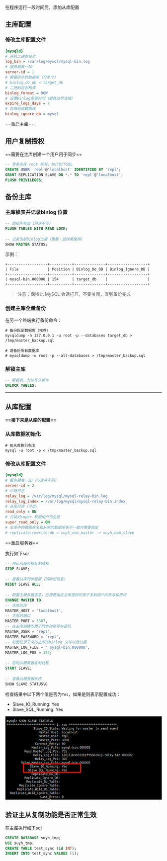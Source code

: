 

在程序运行一段时间后，添加从库配置



## 主库配置

### 修改主库配置文件

```ini
[mysqld]
# 开启二进制日志
log_bin = /var/log/mysql/mysql-bin.log
# 服务器唯一ID
server-id = 1
# 需要同步的数据库（可多个）
# binlog_do_db = target_db
# 二进制日志格式
binlog_format = ROW
# 设置binlog保留时间（避免过早清理）
expire_logs_days = 7
# 忽略系统数据库
binlog_ignore_db = mysql
```

==重启主库==

## 用户复制授权

==需要在主库创建一个用户用于同步==

```sql
-- 登录主库 root 账号，执行如下SQL
CREATE USER 'repl'@'localhost' IDENTIFIED BY 'repl';
GRANT REPLICATION SLAVE ON *.* TO 'repl'@'localhost';
FLUSH PRIVILEGES;
```





## 备份主库

### 主库锁表并记录binlog 位置

```sql
-- 锁定所有表（只读不写）
FLUSH TABLES WITH READ LOCK;

-- 记录当前binlog位置（重要！后续需使用）
SHOW MASTER STATUS;
```

示例：

```plaintext
+------------------+----------+--------------+------------------+
| File             | Position | Binlog_Do_DB | Binlog_Ignore_DB |
+------------------+----------+--------------+------------------+
| mysql-bin.000008 | 154      | target_db    |                  |
+------------------+----------+--------------+------------------+
```

> 注意：保持此 MySQL 会话打开，不要关闭，直到备份完成



### 创建主库全量备份

在另一个终端执行备份命令：

```shell
# 备份指定数据库（推荐）
mysqldump -h 127.0.0.1 -u root -p --databases target_db > /tmp/master_backup.sql

# 或备份所有数据库
# mysqldump -u root -p --all-databases > /tmp/master_backup.sql
```

### 解锁主库

```sql
-- 解锁表，允许写入操作
UNLOCK TABLES;
```





---



## 从库配置

**==接下来是从库的配置==**



### 从库数据初始化

```shell
# 在从库执行恢复
mysql -u root -p < /tmp/master_backup.sql
```



### 修改从库配置文件

```ini
[mysqld]
# 服务器唯一ID（与主库不同）
server-id = 2
# 中继日志
relay_log = /var/log/mysql/mysql-relay-bin.log
relay_log_index = /var/log/mysql/mysql-relay-bin.index
# 从库只读（可选）
read_only = ON
# 只读对super 权限用户也生效
super_read_only = ON
# 主库中的数据库名和从库的数据库名不一致时需要指定
# replicate-rewrite-db = suyh_cem_master -> suyh_cem_slave
```

==重启服务器==

执行如下sql

```sql
-- 停止从服务器复制线程
STOP SLAVE;

-- 重置从库同步配置（清除旧信息）
RESET SLAVE ALL;

-- 配置主服务器信息，这里要指定主库提供的用于复制用户的账号和密码
CHANGE MASTER TO
-- 主库的IP
MASTER_HOST = 'localhost',
-- 主库的端口
MASTER_PORT = 3307,
-- 在主库创建的用于同步的账号与密码
MASTER_USER = 'repl',
MASTER_PASSWORD = 'repl',
-- 前面记录下来的主库的binlog 文件以及位置
MASTER_LOG_FILE = ' mysql-bin.000008',
MASTER_LOG_POS = 154;

-- 启动从服务器复制线程
START SLAVE;

-- 查看从服务器状态
SHOW SLAVE STATUS\G
```

检查结果中以下两个值是否为`Yes`，如果是则表示配置成功：

- Slave_IO_Running: Yes
- Slave_SQL_Running: Yes

![image-20250903104740409](配置主从.assets/image-20250903104740409.png)



## 验证主从复制功能是否正常生效

在主库执行如下sql

```sql
CREATE DATABASE suyh_tmp;
USE suyh_tmp;
CREATE TABLE test_sync (id INT);
INSERT INTO test_sync VALUES (1);
```

